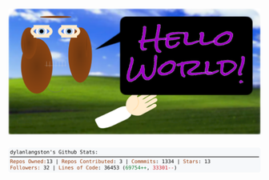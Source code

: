 <!-- 
Version 2.0.258
Built Sun Oct 19 2025 05:04:40 GMT+0000 (Coordinated Universal Time)
-->

<h1 align="center">
  <a href="https://github.com/dylanlangston/dylanlangston/tree/master/src" title="Click to View Source">
    <picture width="100%" alt="Dylan">
      <source media="(prefers-color-scheme: dark)" srcset="dylan-dark.svg?version=2.0.258">
      <img src="dylan-light.svg?version=2.0.258" alt="Dylan">
    </picture>
  </a>
</h1>

<div align="center">
  <picture width="100%" alt="Profile Info and Stats">
    <source media="(prefers-color-scheme: dark)" srcset="stats-dark.svg?version=2.0.258">
    <img src="stats-light.svg?version=2.0.258" alt="Profile Info and Stats">
  </picture>
</div>
